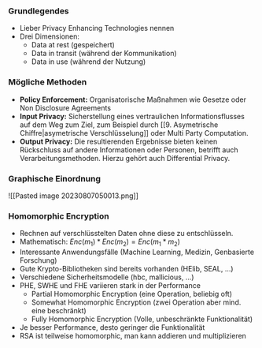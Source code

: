 ### Grundlegendes

- Lieber Privacy Enhancing Technologies nennen
- Drei Dimensionen:
	- Data at rest (gespeichert)
	- Data in transit (während der Kommunikation)
	- Data in use (während der Nutzung)
### Mögliche Methoden

- **Policy Enforcement:** Organisatorische Maßnahmen wie Gesetze oder Non Disclosure Agreements
- **Input Privacy:** Sicherstellung eines vertraulichen Informationsflusses auf dem Weg zum Ziel, zum Beispiel durch [[9. Asymetrische Chiffre|asymetrische Verschlüsselung]] oder Multi Party Computation.
- **Output Privacy:** Die resultierenden Ergebnisse bieten keinen Rückschluss auf andere Informationen oder Personen, betrifft auch Verarbeitungsmethoden. Hierzu gehört auch Differential Privacy.
### Graphische Einordnung

![[Pasted image 20230807050013.png]]
### Homomorphic Encryption

- Rechnen auf verschlüsstelten Daten ohne diese zu entschlüsseln.
- Mathematisch: $Enc(m_1) * Enc(m_2) = Enc(m_1 * m_2)$
- Interessante Anwendungsfälle (Machine Learning, Medizin, Genbasierte Forschung)
- Gute Krypto-Bibliotheken sind bereits vorhanden (HElib, SEAL, …)
- Verschiedene Sicherheitsmodelle (hbc, mallicious, …)
- PHE, SWHE und FHE variieren stark in der Performance
	- Partial Homomorphic Encryption (eine Operation, beliebig oft)
	- Somewhat Homomorphic Encryption (zwei Operation aber mind. eine beschränkt)
	- Fully Homomorphic Encryption (Volle, unbeschränkte Funktionalität)
- Je besser Performance, desto geringer die Funktionalität
- RSA ist teilweise homomorphic, man kann addieren und multiplizieren